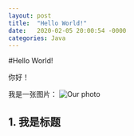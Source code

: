 ```yaml
---
layout: post
title:  "Hello World!"
date:   2020-02-05 20:00:54 -0000
categories: Java
---
```


#Hello World!

你好！

我是一张图片：
![Our photo](/img/us.png)

## 1. 我是标题